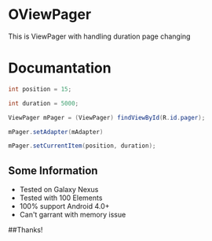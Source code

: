 OViewPager
==========

This is ViewPager with handling duration page changing

Documantation
=============

``` java
int position = 15;

int duration = 5000;

ViewPager mPager = (ViewPager) findViewById(R.id.pager);

mPager.setAdapter(mAdapter)

mPager.setCurrentItem(position, duration);
```

## Some Information
  * Tested on Galaxy Nexus
  * Tested with 100 Elements
  * 100% support Android 4.0+
  * Can't garrant with memory issue

##Thanks!
